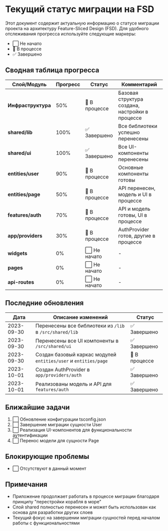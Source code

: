 # Текущий статус миграции на FSD

Этот документ содержит актуальную информацию о статусе миграции проекта на архитектуру Feature-Sliced Design (FSD).
Для удобного отслеживания прогресса используйте следующие маркеры:

- ⬜ Не начато
- 🔄 В процессе
- ✅ Завершено

## Сводная таблица прогресса

| Слой/Модуль       | Прогресс | Статус      | Комментарий                                |
|-------------------|----------|-------------|-------------------------------------------|
| **Инфраструктура**| 50%      | 🔄 В процессе | Базовая структура создана, настройки в процессе |
| **shared/lib**    | 100%     | ✅ Завершено | Все библиотеки успешно перенесены          |
| **shared/ui**     | 100%     | ✅ Завершено | Все UI-компоненты перенесены               |
| **entities/user** | 90%      | 🔄 В процессе | Основные компоненты готовы                 |
| **entities/page** | 50%      | 🔄 В процессе | API перенесен, модель и UI в процессе      |
| **features/auth** | 70%      | 🔄 В процессе | API и модель готовы, UI в процессе         |
| **app/providers** | 30%      | 🔄 В процессе | AuthProvider готов, другие в процессе      |
| **widgets**       | 0%       | ⬜ Не начато | -                                         |
| **pages**         | 0%       | ⬜ Не начато | -                                         |
| **api-routes**    | 0%       | ⬜ Не начато | -                                         |

## Последние обновления

| Дата       | Описание изменений                                             | Статус    |
|------------|---------------------------------------------------------------|-----------|
| 2023-09-30 | Перенесены все библиотеки из `/lib` в `/src/shared/lib`        | ✅ Завершено |
| 2023-09-30 | Перенесены все UI компоненты в `/src/shared/ui`                | ✅ Завершено |
| 2023-09-30 | Создан базовый каркас модулей `entities/user` и `entities/page`| 🔄 В процессе |
| 2023-10-01 | Создан AuthProvider в `app/providers/auth`                    | ✅ Завершено |
| 2023-10-01 | Реализованы модель и API для `features/auth`                  | ✅ Завершено |

## Ближайшие задачи

1. ⬜ Обновление конфигурации tsconfig.json
2. ⬜ Завершение миграции сущности User
3. ⬜ Реализация UI-компонентов для функциональности аутентификации
4. ⬜ Перенос модели для сущности Page

## Блокирующие проблемы

- ⬜ Отсутствуют в данный момент

## Примечания

- Приложение продолжает работать в процессе миграции благодаря принципу "перестройки корабля в море"
- Слой shared полностью перенесен и может быть использован как основа для разработки других слоев
- Текущий фокус на завершении миграции сущностей перед началом работы с функциональностями 